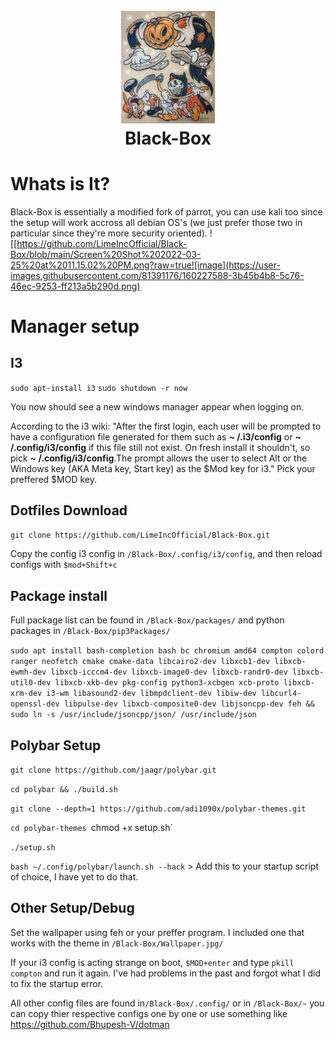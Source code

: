 <h1 align="center">
  <br>
  <a href="https://github.com/LimeIncOfficial/Black-Box"><img src="https://github.com/LimeIncOfficial/Black-Box/blob/main/5d1f6c762bce1031a206b7eb453d22ab.jpg" width="150px" alt="Logo"></a>
  <br>
  Black-Box
  <br>
</h1>

# Whats is It?

Black-Box is essentially a modified fork of parrot, you can use kali too since the setup will work accross all debian OS's (we just prefer those two in particular since they're more security oriented). 
![[https://github.com/LimeIncOfficial/Black-Box/blob/main/Screen%20Shot%202022-03-25%20at%2011.15.02%20PM.png?raw=true![image](https://user-images.githubusercontent.com/81391176/160227588-3b45b4b8-5c76-46ec-9253-ff213a5b290d.png)

# Manager setup
## I3 
`sudo apt-install i3`
`sudo shutdown -r now`

You now should see a new windows manager appear when logging on.

According to the i3 wiki: "After the first login, each user will be prompted to have a configuration file generated for them such as **~ /.i3/config** or **~ /.config/i3/config** if this file still not exist. On fresh install it shouldn't, so pick **~ /.config/i3/config**.The prompt allows the user to select Alt or the Windows key (AKA Meta key, Start key) as the $Mod key for i3." Pick your preffered $MOD key.

##  Dotfiles Download
`git clone https://github.com/LimeIncOfficial/Black-Box.git`


Copy the config i3 config in `/Black-Box/.config/i3/config`, and then reload configs with `$mod+Shift+c`

## Package install 
Full package list can be found in `/Black-Box/packages/`
and python packages in `/Black-Box/pip3Packages/`

`sudo apt install bash-completion bash bc chromium amd64 compton colord ranger neofetch cmake cmake-data libcairo2-dev libxcb1-dev libxcb-ewmh-dev libxcb-icccm4-dev libxcb-image0-dev libxcb-randr0-dev libxcb-util0-dev libxcb-xkb-dev pkg-config python3-xcbgen xcb-proto libxcb-xrm-dev i3-wm libasound2-dev libmpdclient-dev libiw-dev libcurl4-openssl-dev libpulse-dev libxcb-composite0-dev libjsoncpp-dev feh && sudo ln -s /usr/include/jsoncpp/json/ /usr/include/json `

## Polybar Setup

`git clone https://github.com/jaagr/polybar.git`

`cd polybar && ./build.sh`

`git clone --depth=1 https://github.com/adi1090x/polybar-themes.git`

`cd polybar-themes
`chmod +x setup.sh`

`./setup.sh` 

`bash ~/.config/polybar/launch.sh --hack` > Add this to your startup script of choice, I have yet to do that.

## Other Setup/Debug

Set the wallpaper using feh or your preffer program. I included one that works with the theme in `/Black-Box/Wallpaper.jpg/`

If your i3 config is acting strange on boot, `$MOD+enter` and type `pkill compton` and run it again. I've had problems in the past and forgot what I did to fix the startup error.

All other config files are found in`/Black-Box/.config/` or in `/Black-Box/~` you can copy thier respective configs one by one or use something like https://github.com/Bhupesh-V/dotman












